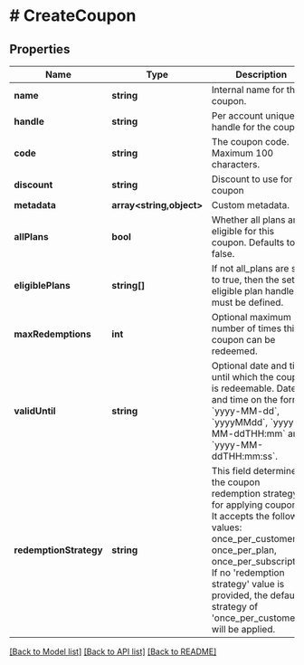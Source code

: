 # # CreateCoupon

## Properties

Name | Type | Description | Notes
------------ | ------------- | ------------- | -------------
**name** | **string** | Internal name for the coupon. |
**handle** | **string** | Per account unique handle for the coupon |
**code** | **string** | The coupon code. Maximum 100 characters. |
**discount** | **string** | Discount to use for coupon |
**metadata** | **array<string,object>** | Custom metadata. | [optional]
**allPlans** | **bool** | Whether all plans are eligible for this coupon. Defaults to false. | [optional]
**eligiblePlans** | **string[]** | If not all_plans are set to true, then the set of eligible plan handles must be defined. | [optional]
**maxRedemptions** | **int** | Optional maximum number of times this coupon can be redeemed. | [optional]
**validUntil** | **string** | Optional date and time until which the coupon is redeemable. Date and time on the form &#x60;yyyy-MM-dd&#x60;, &#x60;yyyyMMdd&#x60;, &#x60;yyyy-MM-ddTHH:mm&#x60; and &#x60;yyyy-MM-ddTHH:mm:ss&#x60;. | [optional]
**redemptionStrategy** | **string** | This field determines the coupon redemption strategy for applying coupons. It accepts the following values: once_per_customer, once_per_plan, once_per_subscription. If no &#39;redemption strategy&#39; value is provided, the default strategy of &#39;once_per_customer&#39; will be applied. | [optional]

[[Back to Model list]](../../README.md#models) [[Back to API list]](../../README.md#endpoints) [[Back to README]](../../README.md)
